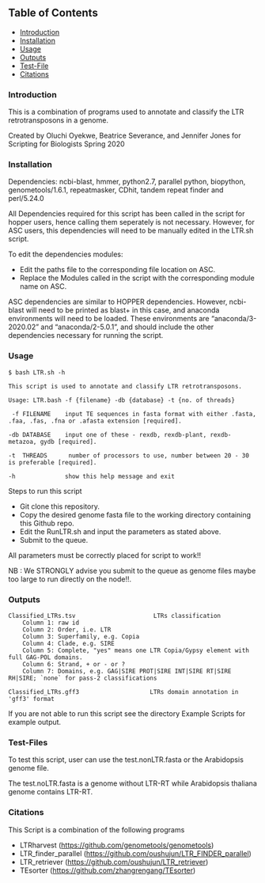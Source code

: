 ## Table of Contents

   * [Introduction](#introduction)
   * [Installation](#installation)
   * [Usage](#usage)
   * [Outputs](#outputs)
   * [Test-File](#Test-file)
   * [Citations](#citations)
   

### Introduction ###

This is a combination of programs used to annotate and classify the LTR retrotransposons in a genome.

Created by Oluchi Oyekwe, Beatrice Severance, and Jennifer Jones
for Scripting for Biologists Spring 2020

### Installation ###

Dependencies: ncbi-blast, hmmer, python2.7, parallel python, biopython, genometools/1.6.1, repeatmasker, CDhit, tandem repeat finder and perl/5.24.0

All Dependencies required for this script has been called in the script for hopper users, hence calling them seperately is not necessary. 
However, for ASC users, this dependencies will need to be manually edited in the LTR.sh script.

To edit the dependencies modules:
+ Edit the paths file to the corresponding file location on ASC.
+ Replace the Modules called in the script with the corresponding module name on ASC.

ASC dependencies are similar to HOPPER dependencies. However, ncbi-blast will need to be printed as blast+ in this case, and anaconda environments will need to be loaded. These environments are “anaconda/3-2020.02” and “anaconda/2-5.0.1”, and should include the other dependencies necessary for running the script.

### Usage ### 

```
$ bash LTR.sh -h

This script is used to annotate and classify LTR retrotransposons.

Usage: LTR.bash -f {filename} -db {database} -t {no. of threads}

 -f FILENAME    input TE sequences in fasta format with either .fasta, .faa, .fas, .fna or .afasta extension [required].

-db DATABASE    input one of these - rexdb, rexdb-plant, rexdb-metazoa, gydb [required].

-t  THREADS      number of processors to use, number between 20 - 30 is preferable [required].

-h              show this help message and exit

```
Steps to run this script

+  Git clone this repository.
+  Copy the desired genome fasta file to the working directory containing this Github repo.
+  Edit the RunLTR.sh and input the parameters as stated above.
+  Submit to the queue.

All parameters must be correctly placed for script to work!!

NB : We STRONGLY advise you submit to the queue as genome files maybe too large to run directly on the node!!.

### Outputs ###

```
Classified_LTRs.tsv                      LTRs classification
    Column 1: raw id
    Column 2: Order, i.e. LTR
    Column 3: Superfamily, e.g. Copia
    Column 4: Clade, e.g. SIRE
    Column 5: Complete, "yes" means one LTR Copia/Gypsy element with full GAG-POL domains.
    Column 6: Strand, + or - or ?
    Column 7: Domains, e.g. GAG|SIRE PROT|SIRE INT|SIRE RT|SIRE RH|SIRE; `none` for pass-2 classifications

Classified_LTRs.gff3                    LTRs domain annotation in 'gff3' format

```
If you are not able to run this script see the directory Example Scripts for example output. 

### Test-Files ###

To test this script, user can use the test.nonLTR.fasta or the Arabidopsis genome file.

The test.noLTR.fasta is a genome without LTR-RT while Arabidopsis thaliana genome contains LTR-RT.


### Citations ###

This Script is a combination of the following programs

+    LTRharvest            (https://github.com/genometools/genometools)
+    LTR_finder_parallel   (https://github.com/oushujun/LTR_FINDER_parallel)
+    LTR_retriever         (https://github.com/oushujun/LTR_retriever)
+    TEsorter              (https://github.com/zhangrengang/TEsorter)
